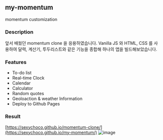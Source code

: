 ## my-momentum
momentum customization

### Description
앞서 배웠던 momentum clone 을 응용하였습니다. 
Vanilla JS 와 HTML, CSS 를 사용하여 달력, 계산기, 투두리스트와 같은 기능을 종합해 하나의 앱을 빌드해보았습니다. 

### Features 
* To-do list
* Real-time Clock
* Calendar
* Calculator
* Random quotes
* Geoloaction & weather Information
* Deploy to Github Pages

### Result
[https://sexychoco.github.io/momentum-clone/](https://sexychoco.github.io/my-momentum/)
![image](https://user-images.githubusercontent.com/95459711/172032059-d63336a7-5d23-4add-a895-a2a58c432f0f.png)
